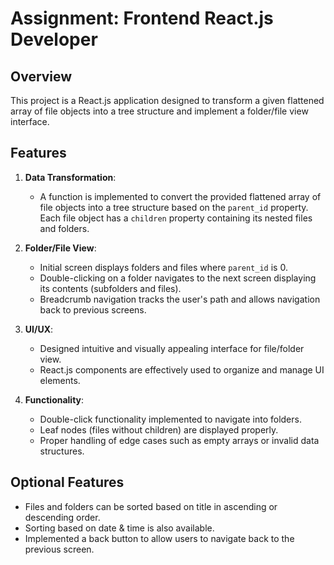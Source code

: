 # Assignment: Frontend React.js Developer

## Overview

This project is a React.js application designed to transform a given flattened array of file objects into a tree structure and implement a folder/file view interface.

## Features

1. **Data Transformation**:

   - A function is implemented to convert the provided flattened array of file objects into a tree structure based on the `parent_id` property. Each file object has a `children` property containing its nested files and folders.

2. **Folder/File View**:

   - Initial screen displays folders and files where `parent_id` is 0.
   - Double-clicking on a folder navigates to the next screen displaying its contents (subfolders and files).
   - Breadcrumb navigation tracks the user's path and allows navigation back to previous screens.

3. **UI/UX**:

   - Designed intuitive and visually appealing interface for file/folder view.
   - React.js components are effectively used to organize and manage UI elements.

4. **Functionality**:
   - Double-click functionality implemented to navigate into folders.
   - Leaf nodes (files without children) are displayed properly.
   - Proper handling of edge cases such as empty arrays or invalid data structures.

## Optional Features

- Files and folders can be sorted based on title in ascending or descending order.
- Sorting based on date & time is also available.
- Implemented a back button to allow users to navigate back to the previous screen.
